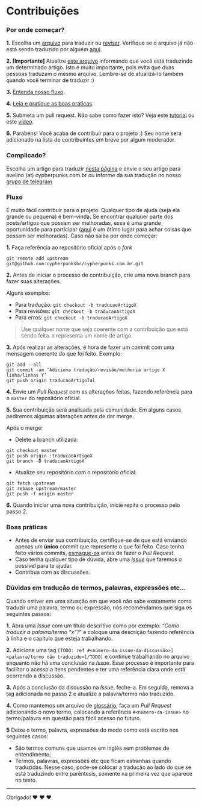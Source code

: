# Contribuições

### Por onde começar?

**1.** Escolha um [arquivo](https://github.com/cypherpunksbr/cypherpunks.com.br/tree/master/todo) para traduzir ou [revisar](https://github.com/cypherpunksbr/cypherpunks.com.br/tree/master/posts). Verifique se o arquivo já não está sendo traduzido por alguém [aqui](https://github.com/cypherpunksbr/cypherpunks.com.br/blob/master/todo/README.md). 

**2. [Importante]** Atualize [este arquivo](https://github.com/cypherpunksbr/cypherpunks.com.br/blob/master/todo/README.md) informando que você está traduzindo um determinado artigo. Isto é muito importante, pois evita que duas pessoas traduzam o mesmo arquivo. Lembre-se de atualizá-lo também quando você terminar de traduzir :)

**3.** [Entenda nosso fluxo](#fluxo).

**4.** [Leia e pratique as boas práticas](#boas-pr%C3%A1ticas).

**5.** Submeta um pull request. Não sabe como fazer isto? Veja este [tutorial](https://#) ou este [vídeo](https://#).

**6.** Parabéns! Você acaba de contribuir para o projeto :) Seu nome será adicionado na lista de contribuintes em breve por algum moderador.

### Complicado?

Escolha um artigo para traduzir [nesta página](https://github.com/cypherpunksbr/cypherpunks.com.br/tree/master/todo) e envie o seu artigo para avelino (at) cypherpunks.com.br ou informe da sua tradução no nosso [grupo de telegram](https://t.me/criptologia)

### Fluxo

É muito fácil contribuir para o projeto. Qualquer tipo de ajuda (seja ela grande ou pequena) é bem-vinda. Se encontrar qualquer parte dos posts/artigos que possam ser melhoradas, essa é uma grande oportunidade para participar ([aqui](https://github.com/cypherpunksbr/cypherpunks.com.br/issues?q=is%3Aopen+is%3Aissue+label%3Amelhorias) é um ótimo lugar para achar coisas que possam ser melhoradas). Caso não saiba por onde começar:

**1.** Faça referência ao repositório oficial após o _fork_

```
git remote add upstream git@github.com:cypherpunksbr/cypherpunks.com.br.git
```

**2.** Antes de iniciar o processo de contribuição, crie uma nova branch para fazer suas alterações.

Alguns exemplos:

- Para tradução: `git checkout -b traducaoArtigoX`
- Para revisões: `git checkout -b traducaoArtigoX`
- Para erros: `git checkout -b traducaoArtigoX`

> Use qualquer nome que seja coerente com a contribuição que está sendo feita.
> `X` representa um nome de artigo.

**3.** Após realizar as alterações, é hora de fazer um commit com uma mensagem coerente do que foi feito. Exemplo:

```
git add --all
git commit -am ‘Adiciona tradução/revisão/melhoria artigo X linha/linhas Y’
git push origin traducaoArtigoTal
```

**4.** Envie um _Pull Request_ com as alterações feitas, fazendo referência para o `master` do repositório oficial.

**5.** Sua contribuição será analisada pela comunidade. Em alguns casos pediremos algumas alterações antes de dar merge.

Após o merge:

- Delete a branch utilizada:

```
git checkout master
git push origin :traducaoArtigoX
git branch -D traducaoArtigoX
```

- Atualize seu repositório com o repositório oficial:

```
git fetch upstream
git rebase upstream/master
git push -f origin master
```

**6.** Quando iniciar uma nova contribuição, inicie repita o processo pelo passo 2.

### Boas práticas

- Antes de enviar sua contribuição, certifique-se de que está enviando apenas um **único** commit que represente o que foi feito. Caso tenha feito vários commits, [esmague-os](http://gitready.com/advanced/2009/02/10/squashing-commits-with-rebase.html) antes de fazer o _Pull Request_.
- Caso tenha qualquer tipo de dúvida, abre uma [_Issue_](https://github.com/cypherpunksbr/cypherpunks.com.br/issues) que faremos o possível para te ajudar.
- Contribua com as discussões.


### Dúvidas em tradução de termos, palavras, expressões etc…

Quando estiver em uma situação em que você não sabe exatamente como traduzir uma palavra, termo ou expressão, nós recomendamos que siga os seguintes passos:

**1.** Abra uma _Issue_ com um título descritivo como por exemplo: “_Como traduzir a palavra/termo “x”?_” e coloque uma descrição fazendo referência à linha e o capítulo que esteja trabalhando.

**2.** Adicione uma tag `[TODO: ref #<número-da-issue-da-discussão>]<palavra/termo não traduzido>[/TODO]` e continue trabalhando no arquivo enquanto não há uma conclusão na _Issue_. Esse processo é importante para facilitar o acesso a itens pendentes e ter uma referência clara onde está ocorrendo a discussão.

**3.** Após a conclusão da discussão na _Issue_, feche-a. Em seguida, remova a tag adicionada no passo 2 e atualize a palavra/termo não traduzido.

**4.** Como mantemos um arquivo de [glossário](https://github.com/cypherpunksbr/cypherpunks.com.br/blob/master/GLOSSARIO.md), faça um _Pull Request_ adicionando o novo termo, colocando a referência `#<número-da-issue>` no termo/palavra em questão para fácil acesso no futuro.

**5** Deixe o termo, palavra, expressões do modo como está escrito nos seguintes casos:
-  São termos comuns que usamos em inglês sem problemas de entendimento;
-  Termos, palavras, expressões etc que ficam estranhas quando traduzidas. Nesse caso, pode-se colocar a tradução ao lado do que se está traduzindo entre parêntesis, somente na primeira vez que aparece no texto.

***

Obrigado! :heart: :heart: :heart:

